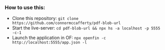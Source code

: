 ### How to use this:

- Clone this repository: `git clone https://github.com/connormccafferty/pdf-blob-url`
- Start the live-server: `cd pdf-blob-url && npx hs -a localhost -p 5555 -c-1`
- Launch the application in OF: `npx openfin -c http://localhost:5555/app.json -l`
